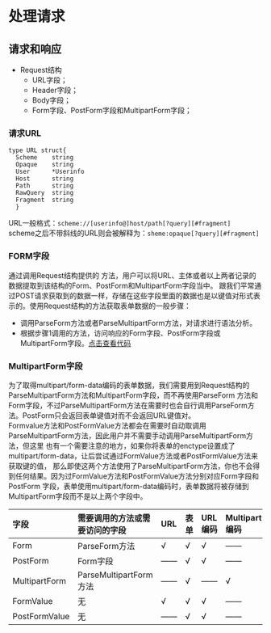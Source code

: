 # 处理请求
## 请求和响应
* Request结构
  * URL字段；
  * Header字段；
  * Body字段；
  * Form字段、PostForm字段和MultipartForm字段；
### 请求URL
```
type URL struct{
  Scheme    string
  Opaque    string
  User      *Userinfo
  Host      string
  Path      string
  RawQuery  string
  Fragment  string
  }
```
URL一般格式：`scheme://[userinfo@]host/path[?query][#fragment]`  
scheme之后不带斜线的URL则会被解释为：`sheme:opaque[?query][#fragment]`  
### FORM字段
通过调用Request结构提供的 方法，用户可以将URL、主体或者以上两者记录的数据提取到该结构的Form、PostForm和MultipartForm字段当中。
跟我们平常通过POST请求获取到的数据一样，存储在这些字段里面的数据也是以键值对形式表示的。使用Request结构的方法获取表单数据的一般步骤：
- 调用ParseForm方法或者ParseMultipartForm方法，对请求进行语法分析。  
- 根据步骤1调用的方法，访问响应的Form字段、PostForm字段或MultipartForm字段。[点击查看代码](Form.go)
### MultipartForm字段
为了取得multipart/form-data编码的表单数据，我们需要用到Request结构的ParseMultipartForm方法和MultipartForm字段，而不再使用ParseForm
方法和Form字段，不过ParseMultipartForm方法在需要时也会自行调用ParseForm方法。PostForm只会返回表单键值对而不会返回URL键值对。  
Formvalue方法和PostFormValue方法都会在需要时自动取调用ParseMultipartForm方法，因此用户并不需要手动调用ParseMultipartForm方法，但这里
也有一个需要注意的地方，如果你将表单的enctype设置成了multipart/form-data，让后尝试通过FormValue方法或者PostFormValue方法来获取键的值，
那么即使这两个方法使用了ParseMultipartForm方法，你也不会得到任何结果。因为过FormValue方法和PostFormValue方法分别对应Form字段和PostForm
字段，表单使用multipart/form-data编码时，表单数据将被存储到MultipartForm字段而不是以上两个字段中。  

|字段|需要调用的方法或需要访问的字段|URL|表单|URL编码|Multipart编码|
| :--- | :--- | :--- | :--- | :--- | :--- |
|Form|ParseForm方法|√|√|√|——|
|PostForm|Form字段|——|√|√|——|
|MultipartForm|ParseMultipartForm方法|——|√|——|√|
|FormValue|无|√|√|√|——|
|PostFormValue|无|——|√|√|——|


